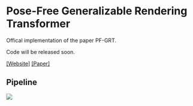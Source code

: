 # Pose-Free Generalizable Rendering Transformer 

Offical implementation of the paper PF-GRT.

Code will be released soon.

[[Website]](https://zhiwenfan.github.io/DragView/) [[Paper]](https://arxiv.org/abs/2310.03704)



## Pipeline
![](https://raw.githubusercontent.com/zhiwenfan/DragView/d54bc8f1329f05d1b34a8c07c6eee87dc097bfae/docs/static/media/arc.svg)
